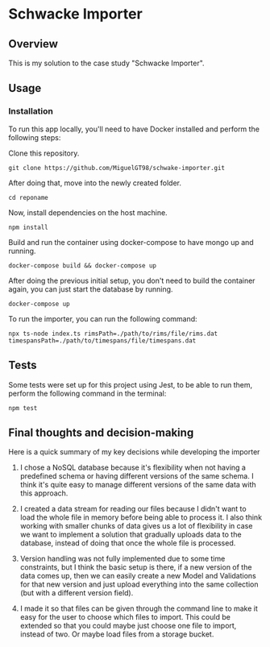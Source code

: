 # Schwacke Importer

## Overview

This is my solution to the case study "Schwacke Importer".

## Usage

### Installation

To run this app locally, you'll need to have Docker installed and perform the following steps:

Clone this repository.

```
git clone https://github.com/MiguelGT98/schwake-importer.git
```

After doing that, move into the newly created folder.

```
cd reponame
```

Now, install dependencies on the host machine.

```
npm install
```

Build and run the container using docker-compose to have mongo up and running.

```
docker-compose build && docker-compose up
```

After doing the previous initial setup, you don't need to build the container again, you can just start the database by running.

```
docker-compose up
```

To run the importer, you can run the following command:

```
npx ts-node index.ts rimsPath=./path/to/rims/file/rims.dat timespansPath=./path/to/timespans/file/timespans.dat
```

## Tests

Some tests were set up for this project using Jest, to be able to run them, perform the following command in the terminal:

```
npm test
```

## Final thoughts and decision-making

Here is a quick summary of my key decisions while developing the importer

1. I chose a NoSQL database because it's flexibility when not having a predefined schema or having different versions of the same schema. I think it's quite easy to manage different versions of the same data with this approach.

2. I created a data stream for reading our files because I didn't want to load the whole file in memory before being able to process it. I also think working with smaller chunks of data gives us a lot of flexibility in case we want to implement a solution that gradually uploads data to the database, instead of doing that once the whole file is processed.

3. Version handling was not fully implemented due to some time constraints, but I think the basic setup is there, if a new version of the data comes up, then we can easily create a new Model and Validations for that new version and just upload everything into the same collection (but with a different version field).

4. I made it so that files can be given through the command line to make it easy for the user to choose which files to import. This could be extended so that you could maybe just choose one file to import, instead of two. Or maybe load files from a storage bucket.
